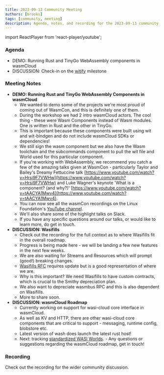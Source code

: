 ```yaml
---
title: 2023-09-13 Community Meeting
authors: [brooks]
tags: [community, meeting]
description: Agenda, notes, and recording for the 2023-09-13 community meeting
---
```


import ReactPlayer from 'react-player/youtube';

### Agenda

- DEMO: Running Rust and TinyGo WebAssembly components in wasmCloud
- DISCUSSION: Check-in on the [witify](https://github.com/wasmCloud/wasmCloud/milestone/6) milestone

<!--truncate-->

### Meeting Notes

- **DEMO: Running Rust and TinyGo WebAssembly Components in wasmCloud**
  - We wanted to demo some of the projects we're most proud of coming out of WasmCon, and this is definitely one of them.
  - During the workshop we had 2 intro wasmCloud actors. The cool thing - these were Wasm Components instead of Wasm modules. One is written in Rust and the other in TinyGo.
  - This is important because these components were built using wit and wit-bindgen and do not include wasmCloud SDKs or dependencies!
  - We still sign the wasm component but we also have the Wasm toolchain and the subcommands component to pull the wit file and World used for this particular component.
  - If you're working with WebAssembly, we recommend you catch a few of the amazing talks given at WasmCon - particularly Taylor and Bailey's Dreamy Fettuccine talk [https://www.youtube.com/watch?v=Hrsi9F7VWHw](https://www.youtube.com/watch?v=Hrsi9F7VWHw) and Luke Wagner's keynote 'What is a component? (and why?)' [https://www.youtube.com/watch?v=tAACYA1Mwv4](https://www.youtube.com/watch?v=tAACYA1Mwv4).
  - You can now see all the wasmCon recordings on the Linux Foundation's [YouTube channel](https://www.youtube.com/playlist?list=PLbzoR-pLrL6pdO2yYg4jAQAW3zd15CYO0).
  - We'll also share some of the highlight talks on Slack.
  - If you have any specific questions around our talks, or would like to learn more, do get in touch.
- **DISCUSSION: Wasifills**
  - Check out the recording for the full context as to where Wasifills fit in the overall roadmap.
  - Progress is being made here - we will be landing a few new features in the next few weeks.
  - We are also waiting for Streams and Resources which will prompt (good!) breaking changes.
  - [Wasifills RFC](https://github.com/wasmCloud/wasmCloud/issues/497) requires update but is a good representation of where we are.
  - Why is this important? We need Wasifills to have custom contracts, which is crucial to the Smithy depreciation plan.
  - We also want to depreciate wasmbus RPC and this is also dependent on Wasifills.
  - More to share soon.
- **DISCUSSION: wasmCloud Roadmap**
  - Currently working on support for wasi-cloud core interface in wasmCloud.
  - As well as KV and HTTP, there are other wasi-cloud core components that are critical to support - messaging, runtime config, blobstore etc.
  - Latest version of wash does launch the latest rust host!
  - Next: tracking [standardized WASI Worlds](https://github.com/wasmCloud/wasmCloud/milestone/8). - Any questions or suggestions regarding the wasmCloud roadmap, get in touch!

### Recording

Check out the recording for the wider community discussion.

<ReactPlayer url='https://www.youtube.com/watch?v=6teMfDOhZqU' controls />
